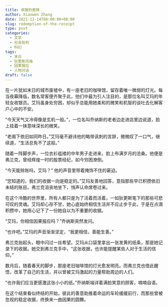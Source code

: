 ```yaml
---
title: 收据的救赎
author: Xiaowen Zhang
date: 2021-12-14T08:00:00+08:00
slug: redemption-of-the-receipt
type: post
categories:
  - 文学
  - 社会批判
  - 科幻
tags:
  - 末日
  - 狄更斯风格
  - 因果报应
  - 人物对话
draft: false
---
```


在一片犹如末日的城市废墟中，有一座老旧的咖啡馆，留存着唯一微弱的灯光。每当夜幕降临，数名常客便齐聚于此，他们中最为引人注目的，是那位名叫艾玛的年轻女收银员。艾玛虽身处穷困，却似乎总能用她柔和的微笑和机智的谈吐去化解客户心中的不安。

“今天天气又冷得像是玄机一般。”，一位名叫乔纳斯的老者边走进店里边说道，脸上挂着一抹意味深长的微笑。

“老阁下依旧如同昨日。”艾玛毫不避讳他的略带讽刺的言辞，微微叹了一口气，继续道，“生活总免不了这般。”

随着一阵脚步声，一位衣衫褴褛的中年男子走进来，脸上布满岁月的沧桑。他便是弗兰克，曾经辉煌一时的股票经纪，如今穷困潦倒。

“今天能赊账吗，艾玛？” 他的声音里带着掩饰不住的窘迫。

“您知道的，我们的收据一向是稳定的。”艾玛友善地回答，意指那些早已积攒依旧未结的账目。弗兰克沮丧地坐下，悄声认命席卷过来。

在这个冷酷的世界里，所有人都只是为了活着而活着，一如狄更斯笔下的那些可悲可叹的灵魂。艾玛却心存不甘，她心底始终相信生活并不应止步于此，于是在点滴积攒中，她用心记下了一份她自以为不重要的收据。

“艾玛，你相信因果报应吗？”乔纳斯突然发问。

“也许吧。”艾玛的声音渐渐坚定，“我更相信，善能生善。”

弗兰克抬起头，眼中闪过一丝希望。艾玛从口袋里拿出一张发黄的纸条，那是她记录下的收据。她交到弗兰克手中，“这张收据，也许能提醒某些人对于生活的信仰。”

数月后，随着春天的脚步，那座老旧咖啡馆的灯光愈发明亮。而弗兰克也借此醒悟，改革了自己的生活，并以曾被艾玛激起的力量帮助周边的人们。

“也许我们应当更感激这张小小的纸。”乔纳斯端详着满脸笑意的顾客，喃喃自语。

在这个结束看似终结的开始，彼此的善意助推着命运的车轮缓缓前行，而那些曾被忽视的稳定收据，终换来一曲因果的圆舞。